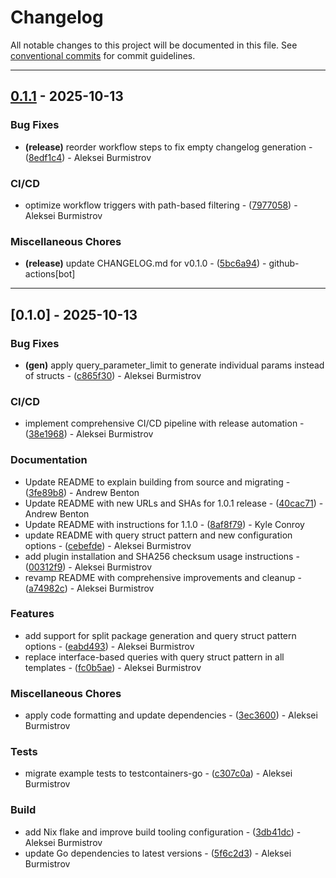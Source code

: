 # Changelog

All notable changes to this project will be documented in this file. See [conventional commits](https://www.conventionalcommits.org/) for commit guidelines.

---
## [0.1.1](https://github.com/MrEhbr/sqlc-gen-go/compare/v0.1.0..v0.1.1) - 2025-10-13

### Bug Fixes

- **(release)** reorder workflow steps to fix empty changelog generation - ([8edf1c4](https://github.com/MrEhbr/sqlc-gen-go/commit/8edf1c43b86f8d5735ab88fc4a4c5cd4aa4cf522)) - Aleksei Burmistrov

### CI/CD

- optimize workflow triggers with path-based filtering - ([7977058](https://github.com/MrEhbr/sqlc-gen-go/commit/7977058784bc2c8ee3e6d9f9d9a690cab742f39e)) - Aleksei Burmistrov

### Miscellaneous Chores

- **(release)** update CHANGELOG.md for v0.1.0 - ([5bc6a94](https://github.com/MrEhbr/sqlc-gen-go/commit/5bc6a94214d727ac0be2ee776c535078c958a9f7)) - github-actions[bot]

---
## [0.1.0] - 2025-10-13

### Bug Fixes

- **(gen)** apply query_parameter_limit to generate individual params instead of structs - ([c865f30](https://github.com/MrEhbr/sqlc-gen-go/commit/c865f3062812746a24a306d16a0a089bbeebb1d5)) - Aleksei Burmistrov

### CI/CD

- implement comprehensive CI/CD pipeline with release automation - ([38e1968](https://github.com/MrEhbr/sqlc-gen-go/commit/38e19680655ed1199567fe92c0fa182467e04b1d)) - Aleksei Burmistrov

### Documentation

- Update README to explain building from source and migrating - ([3fe89b8](https://github.com/MrEhbr/sqlc-gen-go/commit/3fe89b8062caada827d9241329ce6800af3f55f1)) - Andrew Benton
- Update README with new URLs and SHAs for 1.0.1 release - ([40cac71](https://github.com/MrEhbr/sqlc-gen-go/commit/40cac7122dada30442c74c8840ddd7b3f0acc18f)) - Andrew Benton
- Update README with instructions for 1.1.0 - ([8af8f79](https://github.com/MrEhbr/sqlc-gen-go/commit/8af8f7964d140bd154d08f16088f3f1b0b9bc99c)) - Kyle Conroy
- update README with query struct pattern and new configuration options - ([cebefde](https://github.com/MrEhbr/sqlc-gen-go/commit/cebefde93d0b12d370374954d71aa3154302a4cc)) - Aleksei Burmistrov
- add plugin installation and SHA256 checksum usage instructions - ([00312f9](https://github.com/MrEhbr/sqlc-gen-go/commit/00312f9c4a11e5b532087fd28e274e4590ff2977)) - Aleksei Burmistrov
- revamp README with comprehensive improvements and cleanup - ([a74982c](https://github.com/MrEhbr/sqlc-gen-go/commit/a74982c3666eda0624e7a0dc4d752411a70dfb0d)) - Aleksei Burmistrov

### Features

- add support for split package generation and query struct pattern options - ([eabd493](https://github.com/MrEhbr/sqlc-gen-go/commit/eabd493ec2c1c89e07c496238ff2453cd862cfb6)) - Aleksei Burmistrov
- replace interface-based queries with query struct pattern in all templates - ([fc0b5ae](https://github.com/MrEhbr/sqlc-gen-go/commit/fc0b5ae689f0a07c93d95efdf2be267a81a0da7f)) - Aleksei Burmistrov

### Miscellaneous Chores

- apply code formatting and update dependencies - ([3ec3600](https://github.com/MrEhbr/sqlc-gen-go/commit/3ec360039c21e50d913e3eb8521ad6fe4fd3fda1)) - Aleksei Burmistrov

### Tests

- migrate example tests to testcontainers-go - ([c307c0a](https://github.com/MrEhbr/sqlc-gen-go/commit/c307c0aac538dfda21143c8a765853cf4506cf24)) - Aleksei Burmistrov

### Build

- add Nix flake and improve build tooling configuration - ([3db41dc](https://github.com/MrEhbr/sqlc-gen-go/commit/3db41dcfc0817dd8b37351a668a524183037c168)) - Aleksei Burmistrov
- update Go dependencies to latest versions - ([5f6c2d3](https://github.com/MrEhbr/sqlc-gen-go/commit/5f6c2d3babd8ebb043ced695b82d086c82bce419)) - Aleksei Burmistrov

<!-- generated by git-cliff -->
